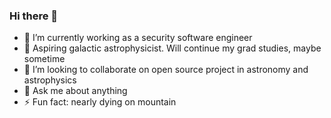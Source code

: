 ### Hi there 👋

<!--
**salmanhiro/salmanhiro** is a ✨ _special_ ✨ repository because its `README.md` (this file) appears on your GitHub profile.

Here are some ideas to get you started:

- 🔭 I’m currently working on ...
- 🌱 I’m currently learning ...
- 👯 I’m looking to collaborate on ...
- 🤔 I’m looking for help with ...
- 💬 Ask me about ...
- 📫 How to reach me: ...
- 😄 Pronouns: ...
- ⚡ Fun fact: ...
-->

- 🔭 I’m currently working as a security software engineer
- 🌱 Aspiring galactic astrophysicist. Will continue my grad studies, maybe sometime
- 👯 I’m looking to collaborate on open source project in astronomy and astrophysics
- 💬 Ask me about anything
- ⚡ Fun fact: nearly dying on mountain
